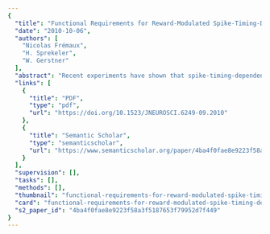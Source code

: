 ```yaml
---
{
  "title": "Functional Requirements for Reward-Modulated Spike-Timing-Dependent Plasticity",
  "date": "2010-10-06",
  "authors": [
    "Nicolas Frémaux",
    "H. Sprekeler",
    "W. Gerstner"
  ],
  "abstract": "Recent experiments have shown that spike-timing-dependent plasticity is influenced by neuromodulation. We derive theoretical conditions for successful learning of reward-related behavior for a large class of learning rules where Hebbian synaptic plasticity is conditioned on a global modulatory factor signaling reward. We show that all learning rules in this class can be separated into a term that captures the covariance of neuronal firing and reward and a second term that presents the influence of unsupervised learning. The unsupervised term, which is, in general, detrimental for reward-based learning, can be suppressed if the neuromodulatory signal encodes the difference between the reward and the expected reward—but only if the expected reward is calculated for each task and stimulus separately. If several tasks are to be learned simultaneously, the nervous system needs an internal critic that is able to predict the expected reward for arbitrary stimuli. We show that, with a critic, reward-modulated spike-timing-dependent plasticity is capable of learning motor trajectories with a temporal resolution of tens of milliseconds. The relation to temporal difference learning, the relevance of block-based learning paradigms, and the limitations of learning with a critic are discussed.",
  "links": [
    {
      "title": "PDF",
      "type": "pdf",
      "url": "https://doi.org/10.1523/JNEUROSCI.6249-09.2010"
    },
    {
      "title": "Semantic Scholar",
      "type": "semanticscholar",
      "url": "https://www.semanticscholar.org/paper/4ba4f0fae8e9223f58a3f5187653f79952d7f449"
    }
  ],
  "supervision": [],
  "tasks": [],
  "methods": [],
  "thumbnail": "functional-requirements-for-reward-modulated-spike-timing-dependent-plasticity-thumb.jpg",
  "card": "functional-requirements-for-reward-modulated-spike-timing-dependent-plasticity-card.jpg",
  "s2_paper_id": "4ba4f0fae8e9223f58a3f5187653f79952d7f449"
}
---
```


